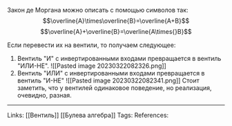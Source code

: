 Закон де Моргана можно описать с помощью символов так:
$$\overline{A}\times\overline{B}=\overline{A+B}$$
$$\overline{A}+\overline{B}=\overline{A\times{}B}$$

Если перевести их на вентили, то получаем следующее:
1. Вентиль "И" с инвертированными входами превращается в вентиль "ИЛИ-НЕ".
![[Pasted image 20230322082326.png]]
2. Вентиль "ИЛИ" с инвертированными входами превращается в вентиль "И-НЕ"
![[Pasted image 20230322082341.png]]
Стоит заметить, что у вентилей одинаковое поведение, но реализация, очевидно, разная. 

___
Links: [[Вентиль]] [[Булева алгебра]]
Tags:
References: